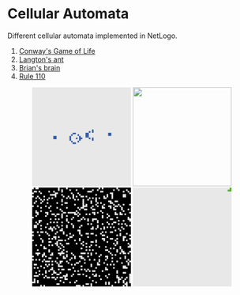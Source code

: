 # Cellular Automata

Different cellular automata implemented in NetLogo.

1. [Conway's Game of Life](https://en.wikipedia.org/wiki/Conway%27s_Game_of_Life)
2. [Langton's ant](https://en.wikipedia.org/wiki/Langton%27s_ant)
3. [Brian's brain](https://en.wikipedia.org/wiki/Brian%27s_Brain)
4. [Rule 110](https://en.wikipedia.org/wiki/Rule_110)



<p align="center">
    <img width="200" height="200" src="images/Conway_Game_Of_Life.gif">
    <img width="200" height="200" src="images/Langton_Ant.gif">
    <img width="200" height="200" src="images/Brian_Brain.gif">
  	<img width="200" height="200"src="images/Rule_110.gif">
</p>



